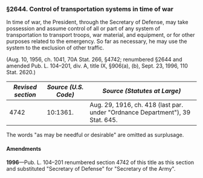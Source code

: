 ### §2644. Control of transportation systems in time of war ###

In time of war, the President, through the Secretary of Defense, may take possession and assume control of all or part of any system of transportation to transport troops, war material, and equipment, or for other purposes related to the emergency. So far as necessary, he may use the system to the exclusion of other traffic.

(Aug. 10, 1956, ch. 1041, 70A Stat. 266, §4742; renumbered §2644 and amended Pub. L. 104–201, div. A, title IX, §906(a), (b), Sept. 23, 1996, 110 Stat. 2620.)

|*Revised section*|*Source (U.S. Code)*|                        *Source (Statutes at Large)*                         |
|-----------------|--------------------|-----------------------------------------------------------------------------|
|      4742       |      10:1361.      |Aug. 29, 1916, ch. 418 (last par. under "Ordnance Department"), 39 Stat. 645.|

The words "as may be needful or desirable" are omitted as surplusage.

#### Amendments ####

**1996**—Pub. L. 104–201 renumbered section 4742 of this title as this section and substituted "Secretary of Defense" for "Secretary of the Army".